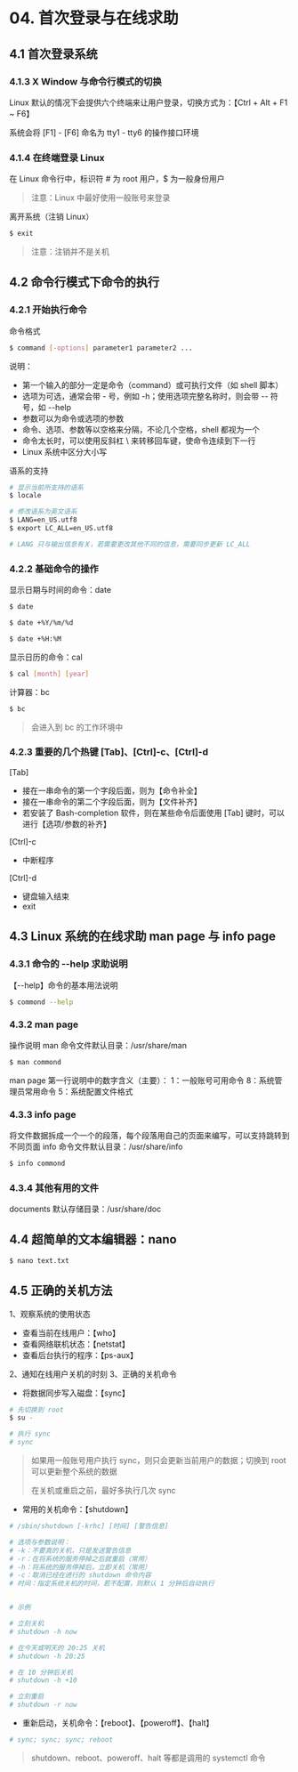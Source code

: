 # 04. 首次登录与在线求助

## 4.1 首次登录系统

### 4.1.3 X Window 与命令行模式的切换

Linux 默认的情况下会提供六个终端来让用户登录，切换方式为：【Ctrl + Alt + F1 ~ F6】

系统会将 [F1] - [F6] 命名为 tty1 - tty6 的操作接口环境

### 4.1.4 在终端登录 Linux

在 Linux 命令行中，标识符 # 为 root 用户，$ 为一般身份用户

> 注意：Linux 中最好使用一般账号来登录

离开系统（注销 Linux）

```bash
$ exit
```

> 注意：注销并不是关机

## 4.2 命令行模式下命令的执行

### 4.2.1 开始执行命令

命令格式

```bash
$ command [-options] parameter1 parameter2 ...
```

说明：

- 第一个输入的部分一定是命令（command）或可执行文件（如 shell 脚本）
- 选项为可选，通常会带 - 号，例如 -h；使用选项完整名称时，则会带 -- 符号，如 --help
- 参数可以为命令或选项的参数
- 命令、选项、参数等以空格来分隔，不论几个空格，shell 都视为一个
- 命令太长时，可以使用反斜杠 \ 来转移回车键，使命令连续到下一行
- Linux 系统中区分大小写

语系的支持

```bash
# 显示当前所支持的语系
$ locale

# 修改语系为英文语系
$ LANG=en_US.utf8
$ export LC_ALL=en_US.utf8

# LANG 只与输出信息有关，若需要更改其他不同的信息，需要同步更新 LC_ALL
```

### 4.2.2 基础命令的操作

显示日期与时间的命令：date

```bash
$ date

$ date +%Y/%m/%d

$ date +%H:%M
```

显示日历的命令：cal

```bash
$ cal [month] [year]
```

计算器：bc

```bash
$ bc
```

> 会进入到 bc 的工作环境中

### 4.2.3 重要的几个热键 [Tab]、[Ctrl]-c、[Ctrl]-d

[Tab]

- 接在一串命令的第一个字段后面，则为【命令补全】
- 接在一串命令的第二个字段后面，则为【文件补齐】
- 若安装了 Bash-completion 软件，则在某些命令后面使用 [Tab] 键时，可以进行【选项/参数的补齐】

[Ctrl]-c

- 中断程序

[Ctrl]-d

- 键盘输入结束
- exit

## 4.3 Linux 系统的在线求助 man page 与 info page

### 4.3.1 命令的 --help 求助说明

【--help】命令的基本用法说明

```bash
$ commond --help
```

### 4.3.2 man page

操作说明
man 命令文件默认目录：/usr/share/man

```bash
$ man commond
```

man page 第一行说明中的数字含义（主要）：
1：一般账号可用命令
8：系统管理员常用命令
5：系统配置文件格式

### 4.3.3 info page

将文件数据拆成一个一个的段落，每个段落用自己的页面来编写，可以支持跳转到不同页面
info 命令文件默认目录：/usr/share/info

```bash
$ info commond
```

### 4.3.4 其他有用的文件

documents
默认存储目录：/usr/share/doc

## 4.4 超简单的文本编辑器：nano

```bash
$ nano text.txt
```

## 4.5 正确的关机方法

1、观察系统的使用状态

- 查看当前在线用户：【who】
- 查看网络联机状态：【netstat】
- 查看后台执行的程序：【ps-aux】

2、通知在线用户关机的时刻
3、正确的关机命令

- 将数据同步写入磁盘：【sync】

```bash
# 先切换到 root
$ su -

# 执行 sync
# sync
```

> 如果用一般账号用户执行 sync，则只会更新当前用户的数据；切换到 root 可以更新整个系统的数据
>
> 在关机或重启之前，最好多执行几次 sync

- 常用的关机命令：【shutdown】

```bash
# /sbin/shutdown [-krhc] [时间] [警告信息]

# 选项与参数说明：
# -k：不要真的关机，只是发送警告信息
# -r：在将系统的服务停掉之后就重启（常用）
# -h：将系统的服务停掉后，立即关机（常用）
# -c：取消已经在进行的 shutdown 命令内容
# 时间：指定系统关机的时间，若不配置，则默认 1 分钟后自动执行


# 示例

# 立刻关机
# shutdown -h now

# 在今天或明天的 20:25 关机
# shutdown -h 20:25

# 在 10 分钟后关机
# shutdown -h +10

# 立刻重启
# shutdown -r now
```

- 重新启动，关机命令：【reboot】、【poweroff】、【halt】

```bash
# sync; sync; sync; reboot
```

> shutdown、reboot、poweroff、halt 等都是调用的 systemctl 命令
